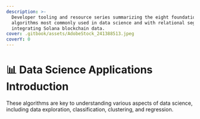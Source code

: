 ```yaml
---
description: >-
  Developer tooling and resource series summarizing the eight foundational
  algorithms most commonly used in data science and with relational segments
  integrating Solana blockchain data.
cover: .gitbook/assets/AdobeStock_241388513.jpeg
coverY: 0
---
```


# 📊 Data Science Applications Introduction

These algorithms are key to understanding various aspects of data science, including data exploration, classification, clustering, and regression.
